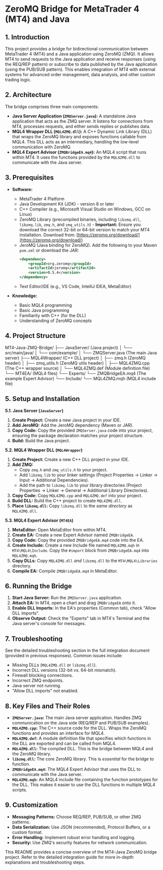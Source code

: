 # ZeroMQ Bridge for MetaTrader 4 (MT4) and Java

## 1. Introduction

This project provides a bridge for bidirectional communication between MetaTrader 4 (MT4) and a Java application using ZeroMQ (ZMQ).  It allows MT4 to send requests to the Java application and receive responses (using the REQ/REP pattern) or subscribe to data published by the Java application (using the PUB/SUB pattern). This enables integration of MT4 with external systems for advanced order management, data analysis, and other custom trading logic.

## 2. Architecture

The bridge comprises three main components:

*   **Java Server Application (`ZMQServer.java`):**  A standalone Java application that acts as the ZMQ server.  It listens for connections from MT4, processes requests, and either sends replies or publishes data.
*   **MQL4 Wrapper DLL (`MQL4ZMQ.dll`):**  A C++ Dynamic Link Library (DLL) that wraps the ZeroMQ library and exposes functions callable from MQL4.  This DLL acts as an intermediary, handling the low-level communication with ZeroMQ.
*   **MQL4 Expert Advisor (`ZMQBridgeEA.mq4`):** An MQL4 script that runs within MT4.  It uses the functions provided by the `MQL4ZMQ.dll` to communicate with the Java server.

## 3. Prerequisites

*   **Software:**
    *   MetaTrader 4 Platform
    *   Java Development Kit (JDK) - version 8 or later
    *   C++ Compiler (e.g., Microsoft Visual Studio on Windows, GCC on Linux)
    *   ZeroMQ Library (precompiled binaries, including `libzmq.dll`, `libzmq.lib`, `zmq.h`, and `zmq_utils.h`) - **Important:** Ensure you download the correct 32-bit or 64-bit version to match your MT4 installation. Download from: [https://zeromq.org/download/](https://zeromq.org/download/)
    *   JeroMQ (Java binding for ZeroMQ). Add the following to your Maven `pom.xml` or download the JAR:
        ```xml
        <dependency>
            <groupId>org.zeromq</groupId>
            <artifactId>jeromq</artifactId>
            <version>0.5.4</version>
        </dependency>
        ```
    *   Text Editor/IDE (e.g., VS Code, IntelliJ IDEA, MetaEditor)

*   **Knowledge:**
    *   Basic MQL4 programming
    *   Basic Java programming
    *   Familiarity with C++ (for the DLL)
    *   Understanding of ZeroMQ concepts

## 4. Project Structure
MT4-Java-ZMQ-Bridge/
├── JavaServer/          (Java project)
│   └── src/main/java/
│       └── com/example/
│           └── ZMQServer.java  (The main Java server)
├── MQL4Wrapper/        (C++ DLL project)
│   ├── zmq.h             (ZeroMQ header)
│   ├── zmq_utils.h      (ZeroMQ utils header)
│   ├── MQL4ZMQ.cpp      (The C++ wrapper source)
│   └── MQL4ZMQ.def      (Module definition file)
└── MT4EA/              (MQL4 files)
└── Experts/
└── ZMQBridgeEA.mq4  (The example Expert Advisor)
└── Include/
└── MQL4ZMQ.mqh      (MQL4 include file)

## 5. Setup and Installation

**5.1. Java Server (`JavaServer`)**

1.  **Create Project:** Create a new Java project in your IDE.
2.  **Add JeroMQ:** Add the JeroMQ dependency (Maven or JAR).
3.  **Copy Code:** Copy the provided `ZMQServer.java` code into your project, ensuring the package declaration matches your project structure.
4.  **Build:** Build the Java project.

**5.2. MQL4 Wrapper DLL (`MQL4Wrapper`)**

1.  **Create Project:** Create a new C++ DLL project in your IDE.
2.  **Add ZMQ:**
    *   Copy `zmq.h` and `zmq_utils.h` to your project.
    *   Add `libzmq.lib` to your linker settings (Project Properties -> Linker -> Input -> Additional Dependencies).
    *   Add the path to `libzmq.lib` to your library directories (Project Properties -> Linker -> General -> Additional Library Directories).
3.  **Copy Code:** Copy `MQL4ZMQ.cpp` and `MQL4ZMQ.def` into your project.
4.  **Build DLL:** Build the C++ project to create `MQL4ZMQ.dll`.
5.  **Place `libzmq.dll`:** Copy `libzmq.dll` to the *same directory* as `MQL4ZMQ.dll`.

**5.3. MQL4 Expert Advisor (`MT4EA`)**

1.  **MetaEditor:** Open MetaEditor from within MT4.
2.  **Create EA:** Create a new Expert Advisor named `ZMQBridgeEA`.
3.  **Copy Code:** Copy the provided `ZMQBridgeEA.mq4` code into the EA.
4.  **Create Include:** Create a new Include file named `MQL4ZMQ.mqh` in `MT4\MQL4\Include`. Copy the `#import` block from `ZMQBridgeEA.mq4` into `MQL4ZMQ.mqh`.
5.  **Copy DLLs:** Copy `MQL4ZMQ.dll` *and* `libzmq.dll` to the `MT4\MQL4\Libraries` directory.
6.  **Compile EA:** Compile `ZMQBridgeEA.mq4` in MetaEditor.

## 6. Running the Bridge

1.  **Start Java Server:** Run the `ZMQServer.java` application.
2.  **Attach EA:** In MT4, open a chart and drag `ZMQBridgeEA` onto it.
3.  **Enable DLL Imports:** In the EA's properties (Common tab), check "Allow DLL imports".
4.  **Observe Output:** Check the "Experts" tab in MT4's Terminal and the Java server's console for messages.

## 7. Troubleshooting

See the detailed troubleshooting section in the full integration document (provided in previous responses). Common issues include:

*   Missing DLLs (`MQL4ZMQ.dll` or `libzmq.dll`).
*   Incorrect DLL versions (32-bit vs. 64-bit mismatch).
*   Firewall blocking connections.
*   Incorrect ZMQ endpoints.
*   Java server not running.
*  "Allow DLL imports" not enabled.

## 8.  Key Files and Their Roles

*   **`ZMQServer.java`:** The main Java server application.  Handles ZMQ communication on the Java side (REQ/REP and PUB/SUB examples).
*   **`MQL4ZMQ.cpp`:** The C++ source code for the DLL.  Wraps the ZeroMQ functions and provides an interface for MQL4.
*   **`MQL4ZMQ.def`:**  A module definition file that specifies which functions in the DLL are exported and can be called from MQL4.
*   **`MQL4ZMQ.dll`:** The compiled DLL.  This is the bridge between MQL4 and the ZeroMQ library.
*   **`libzmq.dll`:** The core ZeroMQ library.  This is *essential* for the bridge to function.
*   **`ZMQBridgeEA.mq4`:** The MQL4 Expert Advisor that uses the DLL to communicate with the Java server.
*   **`MQL4ZMQ.mqh`:** An MQL4 include file containing the function prototypes for the DLL.  This makes it easier to use the DLL functions in multiple MQL4 scripts.

## 9. Customization

*   **Messaging Patterns:**  Choose REQ/REP, PUB/SUB, or other ZMQ patterns.
*   **Data Serialization:**  Use JSON (recommended), Protocol Buffers, or a custom format.
*   **Error Handling:** Implement robust error handling and logging.
*   **Security:** Use ZMQ's security features for network communication.

This README provides a concise overview of the MT4-Java ZeroMQ bridge project. Refer to the detailed integration guide for more in-depth explanations and troubleshooting steps.